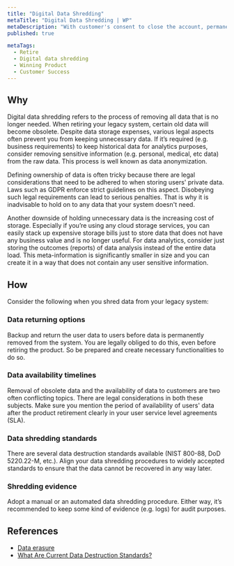 ```yaml
---
title: "Digital Data Shredding"
metaTitle: "Digital Data Shredding | WP"
metaDescription: "With customer's consent to close the account, permanently delete data and provide a mechanism to export customer's data on request."
published: true

metaTags:
  - Retire
  - Digital data shredding
  - Winning Product
  - Customer Success
---
```


## Why
Digital data shredding refers to the process of removing all data that is no longer needed. When retiring your legacy system, certain old data will become obsolete. Despite data storage expenses, various legal aspects often prevent you from keeping unnecessary data. If it’s required (e.g. business requirements) to keep historical data for analytics purposes, consider removing sensitive information (e.g. personal, medical, etc data) from the raw data. This process is well known as data anonymization.

Defining ownership of data is often tricky because there are legal considerations that need to be adhered to when storing users' private data. Laws such as GDPR enforce strict guidelines on this aspect. Disobeying such legal requirements can lead to serious penalties. That is why it is inadvisable to hold on to any data that your system doesn't need.

Another downside of holding unnecessary data is the increasing cost of storage. Especially if you’re using any cloud storage services, you can easily stack up expensive storage bills just to store data that does not have any business value and is no longer useful. For data analytics, consider just storing the outcomes (reports) of data analysis instead of the entire data load. This meta-information is significantly smaller in size and you can create it in a way that does not contain any user sensitive information.


## How
Consider the following when you shred data from your legacy system:

### Data returning options
Backup and return the user data to users before data is permanently removed from the system. You are legally obliged to do this, even before retiring the product. So be prepared and create necessary functionalities to do so.

### Data availability timelines
Removal of obsolete data and the availability of data to customers are two often conflicting topics. There are legal considerations in both these subjects. Make sure you mention the period of availability of users' data after the product retirement clearly in your user service level agreements (SLA).

### Data shredding standards
There are several data destruction standards available (NIST 800-88, DoD 5220.22-M, etc.). Align your data shredding procedures to widely accepted standards to ensure that the data cannot be recovered in any way later.

### Shredding evidence
Adopt a manual or an automated data shredding procedure. Either way, it’s recommended to keep some kind of evidence (e.g. logs) for audit purposes.

## References

- [Data erasure](https://en.wikipedia.org/wiki/Data_erasure#Regulatory_compliance)
- [What Are Current Data Destruction Standards?](https://www.compucycle.com/2019/01/10/current-data-destruction-standards/)
